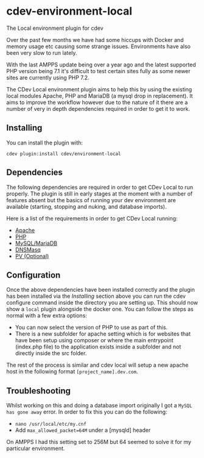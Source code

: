 # cdev-environment-local
The Local environment plugin for cdev

Over the past few months we have had some hiccups with Docker and memory usage etc causing some strange issues. Environments have also been very slow to run lately.

With the last AMPPS update being over a year ago and the latest supported PHP version being 7.1 it's difficult to test certain sites fully as some newer sites are currently using PHP 7.2.

The CDev Local environment plugin aims to help this by using the existing local modules Apache, PHP and MariaDB (a mysql drop in replacement). It aims to improve the workflow however due to the nature of it there are a number of very in depth dependencies required in order to get it to work.

## Installing

You can install the plugin with:

`cdev plugin:install cdev/environment-local`

## Dependencies

The following dependencies are required in order to get CDev Local to run properly. The plugin is still in early stages at the moment with a number of features absent but the basics of running your dev environment are available (starting, stopping and nuking, and database imports).

Here is a list of the requirements in order to get CDev Local running:

 - [Apache](https://app.tettra.co/teams/creodechat/pages/cdev-local-apache)
 - [PHP](https://app.tettra.co/teams/creodechat/pages/cdev-local-php)
 - [MySQL/MariaDB](https://app.tettra.co/teams/creodechat/pages/cdev-local-mysql)
 - [DNSMasq](https://app.tettra.co/teams/creodechat/pages/cdev-local-dnsmasq)
 - [PV (Optional)](https://app.tettra.co/teams/creodechat/pages/cdev-local-pv)

## Configuration

Once the above dependencies have been installed correctly and the plugin has been installed via the *Installing* section above you can run the cdev configure command inside the directory you are setting up. This should now show a `local` plugin alongside the docker one. You can follow the steps as normal with a few extra options:

- You can now select the version of PHP to use as part of this.
- There is a new subfolder for apache setting which is for websites that have been setup using composer or where the main entrypoint (index.php file) to the application exists inside a subfolder and not directly inside the src folder.

The rest of the process is similar and cdev local will setup a new apache host in the following format `[project_name].dev.com`.

## Troubleshooting

Whilst working on this and doing a database import originally I got a `MySQL has gone away` error. In order to fix this you can do the following: 

- `nano /usr/local/etc/my.cnf`
- Add `max_allowed_packet=64M` under a [mysqld] header

On AMPPS I had this setting set to 256M but 64 seemed to solve it for my particular environment.
